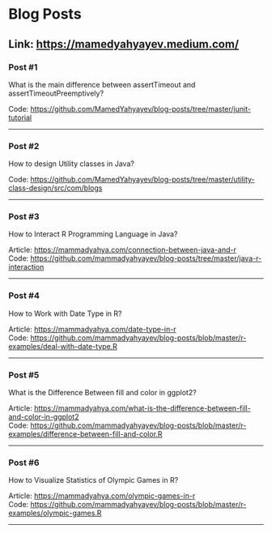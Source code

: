 # Blog Posts
## Link: https://mamedyahyayev.medium.com/

### Post #1
What is the main difference between assertTimeout and assertTimeoutPreemptively?

Code: https://github.com/MamedYahyayev/blog-posts/tree/master/junit-tutorial

<hr>

### Post #2
How to design Utility classes in Java?

Code: https://github.com/MamedYahyayev/blog-posts/tree/master/utility-class-design/src/com/blogs

<hr>

### Post #3
How to Interact R Programming Language in Java?

Article: https://mammadyahya.com/connection-between-java-and-r </br>
Code: https://github.com/mammadyahyayev/blog-posts/tree/master/java-r-interaction

<hr>

### Post #4
How to Work with Date Type in R?

Article: https://mammadyahya.com/date-type-in-r </br>
Code: https://github.com/mammadyahyayev/blog-posts/blob/master/r-examples/deal-with-date-type.R

<hr>

### Post #5
What is the Difference Between fill and color in ggplot2?

Article: https://mammadyahya.com/what-is-the-difference-between-fill-and-color-in-ggplot2 </br>
Code: https://github.com/mammadyahyayev/blog-posts/blob/master/r-examples/difference-between-fill-and-color.R

<hr>

### Post #6
How to Visualize Statistics of Olympic Games in R?

Article: https://mammadyahya.com/olympic-games-in-r </br>
Code: https://github.com/mammadyahyayev/blog-posts/blob/master/r-examples/olympic-games.R

<hr>


